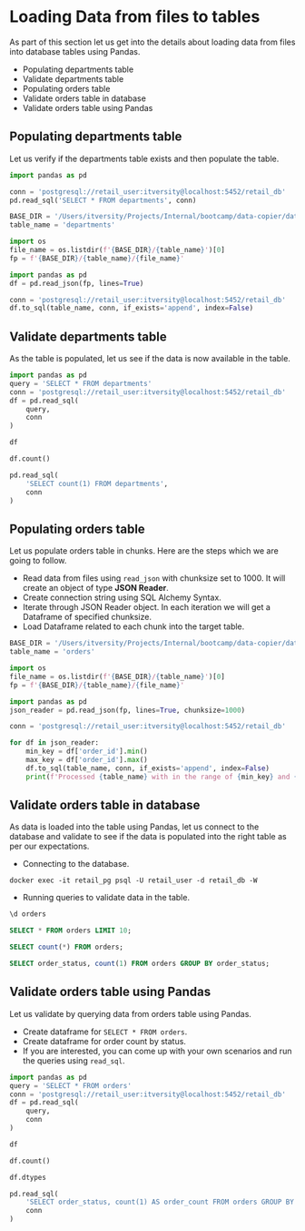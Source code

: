 # Loading Data from files to tables

As part of this section let us get into the details about loading data from files into database tables using Pandas.

* Populating departments table
* Validate departments table
* Populating orders table
* Validate orders table in database
* Validate orders table using Pandas

## Populating departments table

Let us verify if the departments table exists and then populate the table.

```python
import pandas as pd

conn = 'postgresql://retail_user:itversity@localhost:5452/retail_db'
pd.read_sql('SELECT * FROM departments', conn)

BASE_DIR = '/Users/itversity/Projects/Internal/bootcamp/data-copier/data/retail_db_json'
table_name = 'departments'

import os
file_name = os.listdir(f'{BASE_DIR}/{table_name}')[0]
fp = f'{BASE_DIR}/{table_name}/{file_name}'

import pandas as pd
df = pd.read_json(fp, lines=True)

conn = 'postgresql://retail_user:itversity@localhost:5452/retail_db'
df.to_sql(table_name, conn, if_exists='append', index=False)
```

## Validate departments table

As the table is populated, let us see if the data is now available in the table.

```python
import pandas as pd
query = 'SELECT * FROM departments'
conn = 'postgresql://retail_user:itversity@localhost:5452/retail_db'
df = pd.read_sql(
    query,
    conn
)

df

df.count()

pd.read_sql(
	'SELECT count(1) FROM departments',
	conn
)
```


## Populating orders table

Let us populate orders table in chunks. Here are the steps which we are going to follow.
* Read data from files using `read_json` with chunksize set to 1000. It will create an object of type **JSON Reader**.
* Create connection string using SQL Alchemy Syntax.
* Iterate through JSON Reader object. In each iteration we will get a Dataframe of specified chunksize.
* Load Dataframe related to each chunk into the target table.

```python
BASE_DIR = '/Users/itversity/Projects/Internal/bootcamp/data-copier/data/retail_db_json'
table_name = 'orders'

import os
file_name = os.listdir(f'{BASE_DIR}/{table_name}')[0]
fp = f'{BASE_DIR}/{table_name}/{file_name}'

import pandas as pd
json_reader = pd.read_json(fp, lines=True, chunksize=1000)

conn = 'postgresql://retail_user:itversity@localhost:5452/retail_db'

for df in json_reader:
    min_key = df['order_id'].min()
    max_key = df['order_id'].max()
    df.to_sql(table_name, conn, if_exists='append', index=False)
    print(f'Processed {table_name} with in the range of {min_key} and {max_key}')
```

## Validate orders table in database

As data is loaded into the table using Pandas, let us connect to the database and validate to see if the data is populated into the right table as per our expectations.

* Connecting to the database.

```shell
docker exec -it retail_pg psql -U retail_user -d retail_db -W
```

* Running queries to validate data in the table.
```sql
\d orders

SELECT * FROM orders LIMIT 10;

SELECT count(*) FROM orders;

SELECT order_status, count(1) FROM orders GROUP BY order_status;
```

## Validate orders table using Pandas

Let us validate by querying data from orders table using Pandas.
* Create dataframe for `SELECT * FROM orders`.
* Create dataframe for order count by status.
* If you are interested, you can come up with your own scenarios and run the queries using `read_sql`.

```python
import pandas as pd
query = 'SELECT * FROM orders'
conn = 'postgresql://retail_user:itversity@localhost:5452/retail_db'
df = pd.read_sql(
    query,
    conn
)

df

df.count()

df.dtypes

pd.read_sql(
    'SELECT order_status, count(1) AS order_count FROM orders GROUP BY order_status',
    conn
)
```
